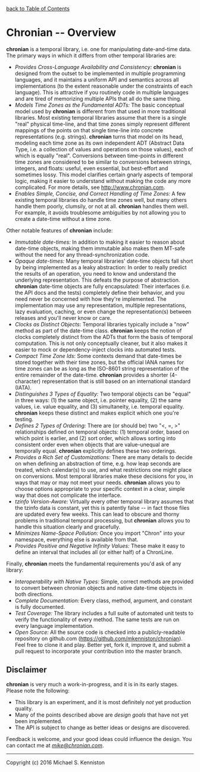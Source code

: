 [back to Table of Contents](docs/TOC.md)

# Chronian -- Overview

**chronian** is a temporal library, i.e. one for manipulating date-and-time data.  The primary ways in which it differs from other temporal libraries are:

* *Provides Cross-Language Availability and Consistency:*  **chronian** is designed from the outset to be implemented in multiple programming languages, and it maintains a uniform API and semantics across all implementations (to the extent reasonable under the constraints of each language).  This is attractive if you routinely code in multiple languages and are tired of memorizing multiple APIs that all do the same thing.
* *Models Time Zones as the Fundamental ADTs:*  The basic conceptual model used by **chronian** is different from that used in more traditional libraries.  Most existing temporal libraries assume that there is a single "real" physical time-line, and that time zones simply represent different mappings of the points on that single time-line into concrete representations (e.g. strings).  **chronian** turns that model on its head, modeling each time zone as its own independent ADT (Abstract Data Type, i.e. a collection of values and operations on those values), each of which is equally "real".  Conversions between time-points in different time zones are considered to be similar to conversions between strings, integers, and floats:  useful, even essential, but best-effort and sometimes lossy.  This model clarifies certain gnarly aspects of temporal logic, making it easier to understand without making the code any more complicated.  For more details, see http://www.chronian.com.
* *Enables Simple, Concise, and Correct Handling of Time Zones:*  A few existing temporal libraries do handle time zones well, but many others handle them poorly, clumsily, or not at all.  **chronian** handles them well.  For example, it avoids troublesome ambiguities by not allowing you to create a date-time without a time zone.

Other notable features of **chronian** include:

* *Immutable date-times:*  In addition to making it easier to reason about date-time objects, making them immutable also makes them MT-safe without the need for any thread-synchronization code.
* *Opaque date-times:*  Many temporal libraries' date-time objects fall short by being implemented as a leaky abstraction:  In order to really predict the results of an operation, you need to know and understand the underlying representation.  This defeats the purpose of abstraction.  **chronian** date-time objects are fully encapsulated:  Their interfaces (i.e. the API docs and the tests) completely define their behavior, and you need never be concerned with how they're implemented.  The implementation may use any representation, multiple representations, lazy evaluation, caching, or even change the representation(s) between releases and you'll never know or care.
* *Clocks as Distinct Objects*:  Temporal libraries typically include a "now" method as part of the date-time class.  **chronian** keeps the notion of clocks completely distinct from the ADTs that form the basis of temporal computation.  This is not only conceptually cleaner, but it also makes it easier to mock or dependency-inject clocks into automated tests.
* *Compact Time Zone Ids*:  Some contexts demand that date-times be stored together with their time zones, but the official IANA names for time zones can be as long as the ISO-8601 string representation of the entire remainder of the date-time.  **chronian** provides a shorter (4-character) representation that is still based on an international standard (IATA).
* *Distinguishes 3 Types of Equality:*  Two temporal objects can be "equal" in three ways:  (1) the same object, i.e. pointer equality, (2) the same values, i.e. value equality, and (3) simultaneity, i.e. temporal equality.  **chronian** keeps these distinct and makes explicit which one you're testing.
* *Defines 2 Types of Ordering:*  There are (or should be) two "<, =, >" relationships defined on temporal objects:  (1) temporal order, based on which point is earlier, and (2) sort order, which allows sorting into consistent order even when objects that are value-unequal are temporally equal.  **chronian** explicitly defines these two orderings.
* *Provides a Rich Set of Customizations:*  There are many details to decide on when defining an abstraction of time, e.g. how leap seconds are treated, which calendar(s) to use, and what restrictions one might place on conversions.  Most temporal libraries make these decisions for you, in ways that may or may not meet your needs.  **chronian** allows you to choose options appropriate to your specific context in a clear, simple way that does not complicate the interface.
* *tzinfo Version-Aware:*  Virtually every other temporal library assumes that the tzinfo data is constant, yet this is patently false -- in fact those files are updated every few weeks.  This can lead to obscure and thorny problems in traditional temporal processing, but **chronian** allows you to handle this situation clearly and gracefully.
* *Minimizes Name-Space Pollution:*  Once you import "Chron" into your namespace, everything else is available from that.
* *Provides Positive and Negative Infinity Values:*  These make it easy to define an interval that includes all (or either half) of a ChronLine.

Finally, **chronian** meets the fundamental requirements you'd ask of any library:

* *Interoperability with Native Types:*  Simple, correct methods are provided to convert between chronian objects and native date-time objects in both directions.
* *Complete Documentation:*  Every class, method, argument, and constant is fully documented.
* *Test Coverage:*  The library includes a full suite of automated unit tests to verify the functionality of every method.  The same tests are run on every language implementation.
* *Open Source:*  All the source code is checked into a publicly-readable repository on github.com (https://github.com/mkenniston/chronian).  Feel free to clone it and play.  Better yet, fork it, improve it, and submit a pull request to incorporate your contribution into the master branch.

## Disclaimer

**chronian** is very much a work-in-progress, and it is in its early stages.  Please note the following:
* This library is an experiment, and it is most definitely *not* yet production quality.
* Many of the points described above are *design goals* that have not yet been implemented.
* The API is subject to change as better ideas or designs are discovered.

Feedback is welcome, and your good ideas could influence the design.  You can contact me at *mike@chronian.com*.

---
Copyright (c) 2016 Michael S. Kenniston
